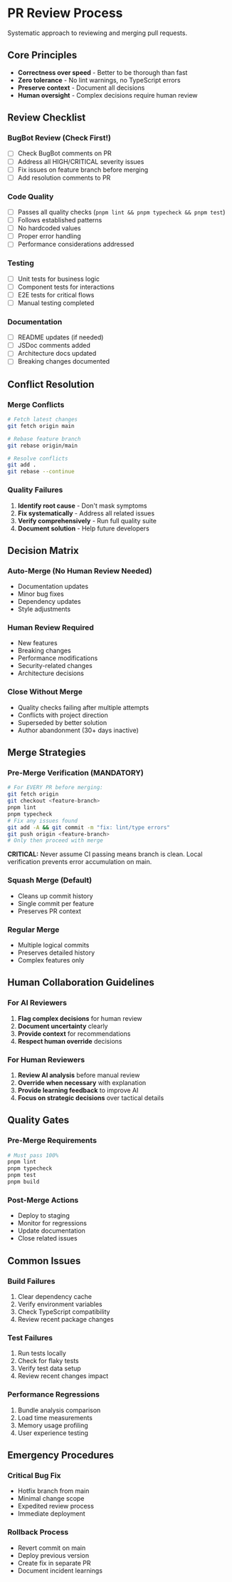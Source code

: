 # PR Review Process

Systematic approach to reviewing and merging pull requests.

## Core Principles

- **Correctness over speed** - Better to be thorough than fast
- **Zero tolerance** - No lint warnings, no TypeScript errors
- **Preserve context** - Document all decisions
- **Human oversight** - Complex decisions require human review

## Review Checklist

### BugBot Review (Check First!)
- [ ] Check BugBot comments on PR
- [ ] Address all HIGH/CRITICAL severity issues
- [ ] Fix issues on feature branch before merging
- [ ] Add resolution comments to PR

### Code Quality
- [ ] Passes all quality checks (`pnpm lint && pnpm typecheck && pnpm test`)
- [ ] Follows established patterns
- [ ] No hardcoded values
- [ ] Proper error handling
- [ ] Performance considerations addressed

### Testing
- [ ] Unit tests for business logic
- [ ] Component tests for interactions
- [ ] E2E tests for critical flows
- [ ] Manual testing completed

### Documentation
- [ ] README updates (if needed)
- [ ] JSDoc comments added
- [ ] Architecture docs updated
- [ ] Breaking changes documented

## Conflict Resolution

### Merge Conflicts
```bash
# Fetch latest changes
git fetch origin main

# Rebase feature branch
git rebase origin/main

# Resolve conflicts
git add .
git rebase --continue
```

### Quality Failures
1. **Identify root cause** - Don't mask symptoms
2. **Fix systematically** - Address all related issues
3. **Verify comprehensively** - Run full quality suite
4. **Document solution** - Help future developers

## Decision Matrix

### Auto-Merge (No Human Review Needed)
- Documentation updates
- Minor bug fixes
- Dependency updates
- Style adjustments

### Human Review Required
- New features
- Breaking changes
- Performance modifications
- Security-related changes
- Architecture decisions

### Close Without Merge
- Quality checks failing after multiple attempts
- Conflicts with project direction
- Superseded by better solution
- Author abandonment (30+ days inactive)

## Merge Strategies

### Pre-Merge Verification (MANDATORY)
```bash
# For EVERY PR before merging:
git fetch origin
git checkout <feature-branch>
pnpm lint
pnpm typecheck
# Fix any issues found
git add -A && git commit -m "fix: lint/type errors"
git push origin <feature-branch>
# Only then proceed with merge
```

**CRITICAL:** Never assume CI passing means branch is clean. Local verification prevents error accumulation on main.

### Squash Merge (Default)
- Cleans up commit history
- Single commit per feature
- Preserves PR context

### Regular Merge
- Multiple logical commits
- Preserves detailed history
- Complex features only

## Human Collaboration Guidelines

### For AI Reviewers
1. **Flag complex decisions** for human review
2. **Document uncertainty** clearly
3. **Provide context** for recommendations
4. **Respect human override** decisions

### For Human Reviewers
1. **Review AI analysis** before manual review
2. **Override when necessary** with explanation
3. **Provide learning feedback** to improve AI
4. **Focus on strategic decisions** over tactical details

## Quality Gates

### Pre-Merge Requirements
```bash
# Must pass 100%
pnpm lint
pnpm typecheck  
pnpm test
pnpm build
```

### Post-Merge Actions
- Deploy to staging
- Monitor for regressions
- Update documentation
- Close related issues

## Common Issues

### Build Failures
1. Clear dependency cache
2. Verify environment variables
3. Check TypeScript compatibility
4. Review recent package changes

### Test Failures
1. Run tests locally
2. Check for flaky tests
3. Verify test data setup
4. Review recent changes impact

### Performance Regressions
1. Bundle analysis comparison
2. Load time measurements
3. Memory usage profiling
4. User experience testing

## Emergency Procedures

### Critical Bug Fix
- Hotfix branch from main
- Minimal change scope
- Expedited review process
- Immediate deployment

### Rollback Process
- Revert commit on main
- Deploy previous version
- Create fix in separate PR
- Document incident learnings